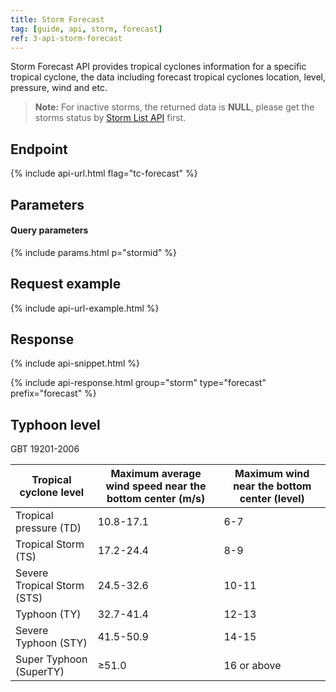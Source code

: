 ```yaml
---
title: Storm Forecast
tag: [guide, api, storm, forecast]
ref: 3-api-storm-forecast
---
```


Storm Forecast API provides tropical cyclones information for a specific tropical cyclone, the data including forecast tropical cyclones location, level, pressure, wind and etc.

> **Note:** For inactive storms, the returned data is **NULL**, please get the storms status by [Storm List API](/en/docs/api/tropical-cyclone/storm-list/) first. 

## Endpoint

{% include api-url.html flag="tc-forecast" %}

## Parameters

#### Query parameters

{% include params.html p="stormid" %}

## Request example

{% include api-url-example.html %}

## Response

{% include api-snippet.html %}

{% include api-response.html group="storm" type="forecast" prefix="forecast"  %}

## Typhoon level

GBT 19201-2006

| Tropical cyclone level | Maximum average wind speed near the bottom center (m/s) | Maximum wind near the bottom center (level) |
| ------------------- | ----------------------------- | ------------------------ |
| Tropical pressure (TD) | 10.8-17.1 | 6-7 |
| Tropical Storm (TS) | 17.2-24.4 | 8-9 |
| Severe Tropical Storm (STS) | 24.5-32.6 | 10-11 |
| Typhoon (TY) | 32.7-41.4 | 12-13 |
| Severe Typhoon (STY) | 41.5-50.9 | 14-15 |
| Super Typhoon (SuperTY) | ≥51.0 | 16 or above |